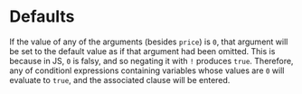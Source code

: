 # Defaults

If the value of any of the arguments (besides `price`) is `0`, that argument will be set to the default value as if that argument had been omitted. This is because in JS, `0` is falsy, and so negating it with `!` produces `true`. Therefore, any of conditionl expressions containing variables whose values are `0` will evaluate to `true`, and the associated clause will be entered.
